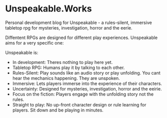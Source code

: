 # Unspeakable.Works

Personal development blog for Unspeakable - a rules-silent, immersive tabletop rpg for mysteries, investigation, horror and the eerie.

Diffentent RPGs are designed for different play experiences. Unspeakable aims for a very specific one:

Unspeakable is:

* In development: Theres nothing to play here yet.
* Tabletop RPG: Humans play it by talking to each other.
* Rules-Silent: Play sounds like an audio story or play unfolding. You cant hear the mechanics happening. They are unspoken. 
* Immersive: Lets players immerse into the experience of their characters.
* Uncertainty: Designed for mysteries, investigation, horror and the eeirie.  
* Focus on the fiction: Players engage with the unfolding story not the rules.
* Straight to play: No up-front character design or rule learning for players. Sit down and be playing in minutes.
